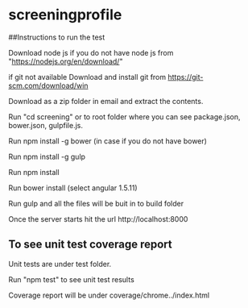 # screeningprofile

##Instructions to run the test

   Download node js if you do not have node js from "https://nodejs.org/en/download/"

   if git not available Download and install git from https://git-scm.com/download/win

   Download as a zip folder in email and extract the contents.

   Run "cd screening" or to root folder where you can see package.json, bower.json, gulpfile.js.

   Run npm install -g bower (in case if you do not have bower)

   Run npm install -g gulp

   Run npm install

   Run bower install (select angular 1.5.11)

   Run gulp and all the files will be buit in to build folder

  Once the server starts hit the url http://localhost:8000


## To see unit test coverage report


Unit tests are under test folder. 

Run "npm test" to see unit test results

Coverage report will be under coverage/chrome../index.html
